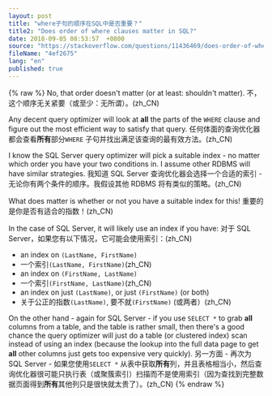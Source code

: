```yaml
---
layout: post
title: "where子句的顺序在SQL中是否重要？"
title2: "Does order of where clauses matter in SQL?"
date: 2018-09-05 08:53:57  +0800
source: "https://stackoverflow.com/questions/11436469/does-order-of-where-clauses-matter-in-sql"
fileName: "4ef2675"
lang: "en"
published: true
---
```


{% raw %}
No, that order doesn't matter (or at least: shouldn't matter).
不，这个顺序无关紧要（或至少：无所谓）。(zh_CN)

Any decent query optimizer will look at **all** the parts of the `WHERE` clause and figure out the most efficient way to satisfy that query.
任何体面的查询优化器都会查看**所有**部分`WHERE` 子句并找出满足该查询的最有效方法。(zh_CN)

I know the SQL Server query optimizer will pick a suitable index - no matter which order you have your two conditions in. I assume other RDBMS will have similar strategies.
我知道 SQL Server 查询优化器会选择一个合适的索引 - 无论你有两个条件的顺序。我假设其他 RDBMS 将有类似的策略。(zh_CN)

What does matter is whether or not you have a suitable index for this!
重要的是你是否有适合的指数！(zh_CN)

In the case of SQL Server, it will likely use an index if you have:
对于 SQL Server，如果您有以下情况，它可能会使用索引：(zh_CN)

- an index on `(LastName, FirstName)`
- 一个索引`(LastName, FirstName)`(zh_CN)
- an index on `(FirstName, LastName)`
- 一个索引`(FirstName, LastName)`(zh_CN)
- an index on just `(LastName)`, or just `(FirstName)` (or both)
- 关于公正的指数`(LastName)`, 要不就`(FirstName)` (或两者）(zh_CN)

On the other hand - again for SQL Server - if you use `SELECT *` to grab **all** columns from a table, and the table is rather small, then there's a good chance the query optimizer will just do a table (or clustered index) scan instead of using an index (because the lookup into the full data page to get **all** other columns just gets too expensive very quickly).
另一方面 - 再次为 SQL Server - 如果您使用`SELECT *` 从表中获取**所有**列，并且表格相当小，然后查询优化器很可能只执行表（或聚簇索引）扫描而不是使用索引（因为查找到完整数据页面得到**所有**其他列只是很快就太贵了）。(zh_CN)
{% endraw %}
